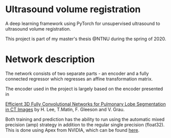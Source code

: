 # Ultrasound volume registration

A deep learning framework using PyTorch for unsupervised ultrasound to ultrasound volume registration.

This project is part of my master's thesis @NTNU during the spring of 2020. 


# Network description

The network consists of two separate parts - an encoder and a fully connected regressor which regresses an affine transformation matrix. 

The encoder used in the project is largely based on the encoder presented in 

[Efficient 3D Fully Convolutional Networks for Pulmonary Lobe Segmentation in CT Images](https://arxiv.org/pdf/1909.07474v1.pdf) by H. Lee, 
T.Matin, F. Gleeson and V. Grau.

Both training and prediction has the ability to run using the automatic mixed precision (amp) strategy in addition to the regular 
single precision (float32). This is done using Apex from NVIDIA, which can be found [here](https://github.com/nvidia/apex).
